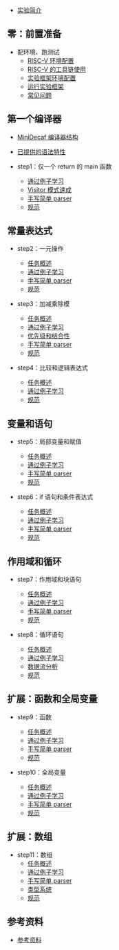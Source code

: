 * [实验简介](README.md)

## 零：前置准备

* 配环境、跑测试
  * [RISC-V 环境配置](docs/step0/riscv_env.md)
  * [RISC-V 的工具链使用](docs/step0/riscv.md)
  * [实验框架环境配置](docs/step0/env.md)
  * [运行实验框架](docs/step0/testing.md)
  * [常见问题](docs/step0/faq.md)

## 第一个编译器

* [MiniDecaf 编译器结构](docs/step1/arch.md)
* [已提供的语法特性](docs/step1/provided.md)

* step1：仅一个 return 的 main 函数
  * [通过例子学习](docs/step1/example.md)
  * [Visitor 模式速成](docs/step1/visitor.md)
  * [手写简单 parser](docs/step1/manual-parser.md)
  * [规范](docs/step1/spec.md)

## 常量表达式
* step2：一元操作
  * [任务概述](docs/step2/intro.md)
  * [通过例子学习](docs/step2/example.md)
  * [手写简单 parser](docs/step2/manual-parser.md)
  * [规范](docs/step2/spec.md)

* step3：加减乘除模
  * [任务概述](docs/step3/intro.md)
  * [通过例子学习](docs/step3/example.md)
  * [优先级和结合性](docs/step3/precedence.md)
  * [手写简单 parser](docs/step3/manual-parser.md)
  * [规范](docs/step3/spec.md)

* step4：比较和逻辑表达式
  * [任务概述](docs/step4/intro.md)
  * [通过例子学习](docs/step4/example.md)
  * [规范](docs/step4/spec.md)

## 变量和语句
* step5：局部变量和赋值
  * [任务概述](docs/step5/intro.md)
  * [通过例子学习](docs/step5/example.md)
  * [手写简单 parser](docs/step5/manual-parser.md)
  * [规范](docs/step5/spec.md)

* step6：if 语句和条件表达式
  * [任务概述](docs/step6/intro.md)
  * [通过例子学习](docs/step6/example.md)
  * [手写简单 parser](docs/step6/manual-parser.md)
  * [规范](docs/step6/spec.md)

## 作用域和循环
* step7：作用域和块语句
  * [任务概述](docs/step7/intro.md)
  * [通过例子学习](docs/step7/example.md)
  * [手写简单 parser](docs/step7/manual-parser.md)
  * [规范](docs/step7/spec.md)

* step8：循环语句
  * [任务概述](docs/step8/intro.md)
  * [通过例子学习](docs/step8/example.md)
  * [数据流分析](docs/step8/dataflow.md)
  * [规范](docs/step8/spec.md)

## 扩展：函数和全局变量
* step9：函数
  * [任务概述](docs/step9/intro.md)
  * [通过例子学习](docs/step9/example.md)
  * [手写简单 parser](docs/step9/manual-parser.md)
  * [规范](docs/step9/spec.md)

* step10：全局变量
  * [任务概述](docs/step10/intro.md)
  * [通过例子学习](docs/step10/example.md)
  * [手写简单 parser](docs/step10/manual-parser.md)
  * [规范](docs/step10/spec.md)

## 扩展：数组
* step11：数组
  * [任务概述](docs/step11/intro.md)
  * [通过例子学习](docs/step11/example.md)
  * [手写简单 parser](docs/step11/manual-parser.md)
  * [类型系统](docs/step11/typesystem.md)
  * [规范](docs/step11/spec.md)

## 参考资料
* [参考资料](REFERENCE.md)
